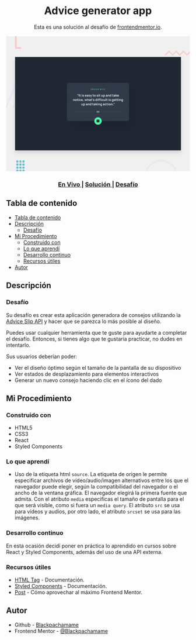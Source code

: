 <h1 align="center">Advice generator app</h1>

<div align="center">
   Esta es una solución al desafío de <a href="https://www.frontendmentor.io/">frontendmentor.io</a>.
</div>
<br>
<div align="center">
<img src="./src/assets/design/desktop-preview.jpg"></img>
  <h3>
    <a href="https://advice-generator-app-dun-gamma.vercel.app">
      En Vivo
    </a>
    <span> | </span>
    <a href="https://advice-generator-app-dun-gamma.vercel.app">
      Solución
    </a>
   <span> | </span>
    <a href="https://www.frontendmentor.io/challenges/advice-generator-app-QdUG-13db">
      Desafío
    </a>
  </h3>
</div>

## Tabla de contenido

- [Tabla de contenido](#tabla-de-contenido)
- [Descripción](#descripción)
  - [Desafío](#desafío)
- [Mi Procedimiento](#mi-procedimiento)
  - [Construido con](#construido-con)
  - [Lo que aprendí](#lo-que-aprendí)
  - [Desarrollo continuo](#desarrollo-continuo)
  - [Recursos útiles](#recursos-útiles)
- [Autor](#autor)

## Descripción

### Desafío

Su desafío es crear esta aplicación generadora de consejos utilizando la [Advice Slip API](https://api.adviceslip.com) y hacer que se parezca lo más posible al diseño.

Puedes usar cualquier herramienta que te guste para ayudarte a completar el desafío. Entonces, si tienes algo que te gustaría practicar, no dudes en intentarlo.

Sus usuarios deberían poder:

- Ver el diseño óptimo según el tamaño de la pantalla de su dispositivo
- Ver estados de desplazamiento para elementos interactivos
- Generar un nuevo consejo haciendo clic en el ícono del dado

## Mi Procedimiento

### Construido con

- HTML5
- CSS3
- React
- Styled Components

### Lo que aprendí

- Uso de la etiqueta html `source`. La etiqueta de origen le permite especificar archivos de vídeo/audio/imagen alternativos entre los que el navegador puede elegir, según la compatibilidad del navegador o el ancho de la ventana gráfica. El navegador elegirá la primera fuente que admita. Con el atributo `media` especificas el tamaño de pantalla para el que será visible, como si fuera un `media query`. El atributo `src` se usa para vídeos y audios, por otro lado, el atributo `srcset` se usa para las imágenes.

### Desarrollo continuo

En esta ocasión decidí poner en práctica lo aprendido en cursos sobre React y Styled Components, además del uso de una API externa.

### Recursos útiles

- [HTML <source> Tag](https://www.w3schools.com/tags/tag_source.asp) - Documentación.
- [Styled Components](https://styled-components.com) - Documentación.
- [Post](https://medium.com/frontend-mentor/how-to-get-the-most-out-of-frontend-mentor-bdd6fdc25cb8) - Cómo aprovechar al máximo Frontend Mentor.

## Autor

- Github - [Blackpachamame](https://github.com/Blackpachamame)
- Frontend Mentor - [@Blackpachamame](https://www.frontendmentor.io/profile/Blackpachamame)
